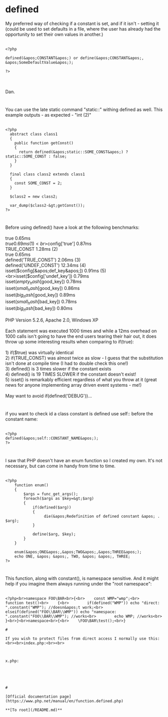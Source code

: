 # defined



My preferred way of checking if a constant is set, and if it isn&apos;t - setting it (could be used to set defaults in a file, where the user has already had the opportunity to set their own values in another.)<br><br>

```
<?php

defined(&apos;CONSTANT&apos;) or define(&apos;CONSTANT&apos;, &apos;SomeDefaultValue&apos;);

?>
```
<br><br>Dan.  

#

You can use the late static command "static::" withing defined as well. This example outputs - as expected - "int (2)"<br><br>

```
<?php
  abstract class class1
  {
    public function getConst()
    {
      return defined(&apos;static::SOME_CONST&apos;) ? static::SOME_CONST : false;
    }
  }
  
  final class class2 extends class1
  {
    const SOME_CONST = 2;
  }
  
  $class2 = new class2;
  
  var_dump($class2-&gt;getConst());
?>
```
  

#

Before using defined() have a look at the following benchmarks:<br><br>true                                       0.65ms<br>$true                                      0.69ms (1)<br>$config[&apos;true&apos;]                            0.87ms<br>TRUE_CONST                                 1.28ms (2)<br>true                                       0.65ms<br>defined(&apos;TRUE_CONST&apos;)                      2.06ms (3)<br>defined(&apos;UNDEF_CONST&apos;)                    12.34ms (4)<br>isset($config[&apos;def_key&apos;])                  0.91ms (5)<br>isset($config[&apos;undef_key&apos;])                0.79ms<br>isset($empty_hash[$good_key])              0.78ms<br>isset($small_hash[$good_key])              0.86ms<br>isset($big_hash[$good_key])                0.89ms<br>isset($small_hash[$bad_key])               0.78ms<br>isset($big_hash[$bad_key])                 0.80ms<br><br>PHP Version 5.2.6, Apache 2.0, Windows XP<br><br>Each statement was executed 1000 times and while a 12ms overhead on 1000 calls isn&apos;t going to have the end users tearing their hair out, it does throw up some interesting results when comparing to if(true):<br><br>1) if($true) was virtually identical<br>2) if(TRUE_CONST) was almost twice as slow - I guess that the substitution isn&apos;t done at compile time (I had to double check this one!)<br>3) defined() is 3 times slower if the constant exists<br>4) defined() is 19 TIMES SLOWER if the constant doesn&apos;t exist!<br>5) isset() is remarkably efficient regardless of what you throw at it (great news for anyone implementing array driven event systems - me!)<br><br>May want to avoid if(defined(&apos;DEBUG&apos;))...  

#

if you want to check id a class constant is defined use self:: before the constant name:<br><br>

```
<?php
defined(&apos;self::CONSTANT_NAME&apos;);
?>
```
  

#

I saw that PHP doesn&apos;t have an enum function so I created my own. It&apos;s not necessary, but can come in handy from time to time.<br><br>

```
<?php
    function enum()
    {
        $args = func_get_args();
        foreach($args as $key=&gt;$arg)
        {
            if(defined($arg))
            {
                 die(&apos;Redefinition of defined constant &apos; . $arg);
            }

            define($arg, $key);
        }
    }
    
    enum(&apos;ONE&apos;,&apos;TWO&apos;,&apos;THREE&apos;);
    echo ONE, &apos; &apos;, TWO, &apos; &apos;, THREE;
?>
```
  

#

This function, along with constant(), is namespace sensitive. And it might help if you imagine them always running under the "root namespace":<br><br>

```
<?php<br>namespace FOO\BAR<br>{<br>    const WMP="wmp";<br>    function test()<br>    {<br>        if(defined("WMP")) echo "direct: ".constant("WMP"); //doesn&apos;t work;<br>        elseif(defined("FOO\\BAR\\WMP")) echo "namespace: ".constant("FOO\\BAR\\WMP"); //works<br>        echo WMP; //works<br>    }<br>}<br>namespace<br>{<br>    \FOO\BAR\test();<br>}  

#

If you wish to protect files from direct access I normally use this:<br><br>index.php:<br><br>

```
<?php
// Main stuff here
define(&apos;START&apos;,microtime());

include "x.php";
?>
```


x.php:



```
<?php
defined(&apos;START&apos;)||(header("HTTP/1.1 403 Forbidden")&amp;die(&apos;403.14 - Directory listing denied.&apos;));
?>
```
  

#

[Official documentation page](https://www.php.net/manual/en/function.defined.php)

**[To root](/README.md)**